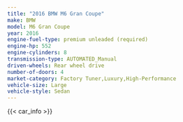 ```yaml
---
title: "2016 BMW M6 Gran Coupe"
make: BMW
model: M6 Gran Coupe
year: 2016
engine-fuel-type: premium unleaded (required)
engine-hp: 552
engine-cylinders: 8
transmission-type: AUTOMATED_Manual
driven-wheels: Rear wheel drive
number-of-doors: 4
market-category: Factory Tuner,Luxury,High-Performance
vehicle-size: Large
vehicle-style: Sedan
---
```


{{< car_info >}}
